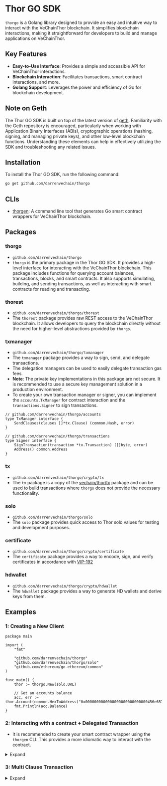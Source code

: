 # Thor GO SDK

`thorgo` is a Golang library designed to provide an easy and intuitive way to interact with the VeChainThor
blockchain. It simplifies blockchain interactions, making it straightforward for developers to build and manage
applications on VeChainThor.

## Key Features

- **Easy-to-Use Interface**: Provides a simple and accessible API for VeChainThor interactions.
- **Blockchain Interaction**: Facilitates transactions, smart contract interactions, and more.
- **Golang Support**: Leverages the power and efficiency of Go for blockchain development.

## Note on Geth

The Thor GO SDK is built on top of the latest version of [geth](https://github.com/ethereum/go-ethereum). Familiarity
with the Geth repository is encouraged, particularly when working with Application Binary Interfaces (ABIs),
cryptographic operations (hashing, signing, and managing private keys), and other low-level blockchain functions.
Understanding these elements can help in effectively utilizing the SDK and troubleshooting any related issues.

## Installation

To install the Thor GO SDK, run the following command:

```bash
go get github.com/darrenvechain/thorgo
``` 


## CLIs

- [thorgen](./cmd/thorgen/README.md): A command line tool that generates Go smart contract wrappers for VeChainThor blockchain.

## Packages

### thorgo

- `github.com/darrenvechain/thorgo`
- `thorgo` is the primary package in the Thor GO SDK. It provides a high-level interface for interacting with the
  VeChainThor blockchain. This package includes functions for querying account balances, transactions, blocks, and smart
  contracts. It also supports simulating, building, and sending transactions, as well as interacting with smart
  contracts for reading and transacting.

### thorest

- `github.com/darrenvechain/thorgo/thorest`
- The `thorest` package provides raw REST access to the VeChainThor blockchain. It allows developers to query the
  blockchain directly without the need for higher-level abstractions provided by `thorgo`.

### txmanager

- `github.com/darrenvechain/thorgo/txmanager`
- The `txmanager` package provides a way to sign, send, and delegate transactions.
- The delegation managers can be used to easily delegate transaction gas fees.
- **Note**: The private key implementations in this package are not secure. It is recommended to use a secure key
  management solution in a production environment.
- To create your own transaction manager or signer, you can implement the `accounts.TxManager` for contract interaction
  and the `transactions.Signer` to sign transactions.

```golang
// github.com/darrenvechain/thorgo/accounts
type TxManager interface {
    SendClauses(clauses []*tx.Clause) (common.Hash, error)
}
```

```golang
// github.com/darrenvechain/thorgo/transactions
type Signer interface {
    SignTransaction(transaction *tx.Transaction) ([]byte, error)
    Address() common.Address
}
```

### tx

- `github.com/darrenvechain/thorgo/crypto/tx`
- The `tx` package is a copy of the [vechain/thor/tx](https://github.com/vechain/thor/tree/master/tx) package and can be
  used to build transactions where `thorgo` does not provide the necessary functionality.

### solo

- `github.com/darrenvechain/thorgo/solo`
- The `solo` package provides quick access to Thor solo values for testing and development purposes.

### certificate

- `github.com/darrenvechain/thorgo/crypto/certificate`
- The `certificate` package provides a way to encode, sign, and verify certificates in accordance
  with [VIP-192](https://github.com/vechain/VIPs/blob/master/vips/VIP-192.md)

### hdwallet

- `github.com/darrenvechain/thorgo/crypto/hdwallet`
- The `hdwallet` package provides a way to generate HD wallets and derive keys from them.

## Examples

### 1: Creating a New Client

```golang
package main

import (
    "fmt"
  
    "github.com/darrenvechain/thorgo"
    "github.com/darrenvechain/thorgo/solo"
    "github.com/ethereum/go-ethereum/common"
)

func main() {
    thor := thorgo.New(solo.URL)
  
    // Get an accounts balance
    acc, err := thor.Account(common.HexToAddress("0x0000000000000000000000000000456e6570")).Get()
    fmt.Println(acc.Balance)
}
```

### 2: Interacting with a contract + Delegated Transaction

- It is recommended to create your smart contract wrapper using the `thorgen` CLI. This provides a more idiomatic way to
  interact with the contract.

<details>
  <summary>Expand</summary>

```golang
package main

import (
    "log/slog"
    "math/big"
  
    "github.com/darrenvechain/thorgo"
    "github.com/darrenvechain/thorgo/builtins"
    "github.com/darrenvechain/thorgo/solo"
    "github.com/darrenvechain/thorgo/txmanager"
)

func main() {
    thor := thorgo.New("http://localhost:8669")
  
    // Create a delegated transaction manager
    origin := txmanager.FromPK(solo.Keys()[0], thor)
    gasPayer := txmanager.NewDelegator(solo.Keys()[1])
    txSender := txmanager.NewDelegatedManager(thor, origin, gasPayer)
  
    // Use the `thorgen` CLI to build your own smart contract wrapper
    vtho, _ := builtins.NewEnergyTransactor(thor, txSender)
  
    // Create a new account to receive the tokens
    recipient, _ := txmanager.GeneratePK(thor)
  
    // Call the balanceOf function
    balance, err := vtho.BalanceOf(recipient.Address())
    slog.Info("recipient balance before", "balance", balance, "error", err)
  
    tx, err := vtho.Transfer(recipient.Address(), big.NewInt(1000000000000000000))
    if err != nil {
      slog.Error("transfer error", "error", err)
      return
    }
    receipt, err := tx.Wait()
    slog.Info("transfer receipt", "error", err != nil || receipt.Reverted)
  
    balance, err = vtho.BalanceOf(recipient.Address())
    slog.Info("recipient balance after", "balance", balance, "error", err)
}
```

</details>

### 3: Multi Clause Transaction

<details>
  <summary>Expand</summary>

```golang
package main

import (
    "log/slog"
    "math/big"
  
    "github.com/darrenvechain/thorgo"
    "github.com/darrenvechain/thorgo/builtins"
    "github.com/darrenvechain/thorgo/crypto/tx"
    "github.com/darrenvechain/thorgo/solo"
    "github.com/darrenvechain/thorgo/txmanager"
)

func main() {
    thor := thorgo.New("http://localhost:8669")
  
    // Create a delegated transaction manager
    origin := txmanager.FromPK(solo.Keys()[0], thor)
    recipient1, _ := txmanager.GeneratePK(thor)
    recipient2, _ := txmanager.GeneratePK(thor)
  
    vtho, _ := builtins.NewEnergyTransactor(thor, origin)
  
    clause1, _ := vtho.TransferAsClause(recipient1.Address(), big.NewInt(1000))
    clause2, _ := vtho.TransferAsClause(recipient2.Address(), big.NewInt(9999))
  
    txID, _ := origin.SendClauses([]*tx.Clause{clause1, clause2})
    slog.Info("transaction sent", "id", txID)
    trx, _ := thor.Transaction(txID).Wait()
    slog.Info("transaction mined", "reverted", trx.Reverted)
  
    balance1, _ := vtho.BalanceOf(recipient1.Address())
    balance2, _ := vtho.BalanceOf(recipient2.Address())
  
    slog.Info("recipient1", "balance", balance1)
    slog.Info("recipient2", "balance", balance2)
}

```
</details>
